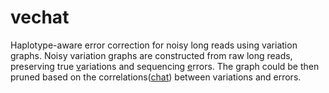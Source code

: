 # vechat
Haplotype-aware error correction for noisy long reads using variation graphs. Noisy variation graphs are constructed from raw long reads, preserving true [v]()ariations and sequencing [e]()rrors. The graph could be then pruned based on the correlations([chat]()) between variations and errors.

